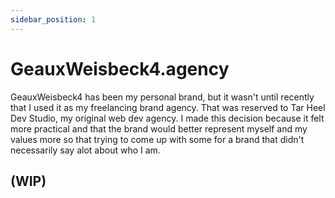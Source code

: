 ```yaml
---
sidebar_position: 1
---
```


# GeauxWeisbeck4.agency

GeauxWeisbeck4 has been my personal brand, but it wasn't until recently that 
I used it as my freelancing brand agency. That was reserved to Tar Heel Dev 
Studio, my original web dev agency. I made this decision because it felt 
more practical and that the brand would better represent myself and my 
values more so that trying to come up with some for a brand that didn't 
necessarily say alot about who I am.

## (WIP)

